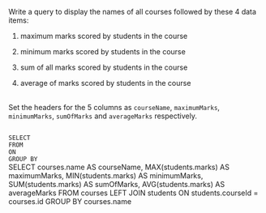 Write a query to display the names of all courses followed by these 4 data items:

1. maximum marks scored by students in the course

2. minimum marks scored by students in the course

3. sum of all marks scored by students in the course

4. average of marks scored by students in the course
<br><br>

Set the headers for the 5 columns as `courseName`, `maximumMarks`, `minimumMarks`, `sumOfMarks` and `averageMarks` respectively.



<codeblock language="sql" dbName="students2-v3.db" type="exercise" testMode="fixedInput">
<code>
SELECT 
FROM
ON
GROUP BY
</code>

<solution>
SELECT   courses.name AS courseName, 
         MAX(students.marks) AS maximumMarks,
         MIN(students.marks) AS minimumMarks,
         SUM(students.marks) AS sumOfMarks,
         AVG(students.marks) AS averageMarks
FROM     courses LEFT JOIN students
ON       students.courseId = courses.id
GROUP BY courses.name
</solution>
</codeblock>